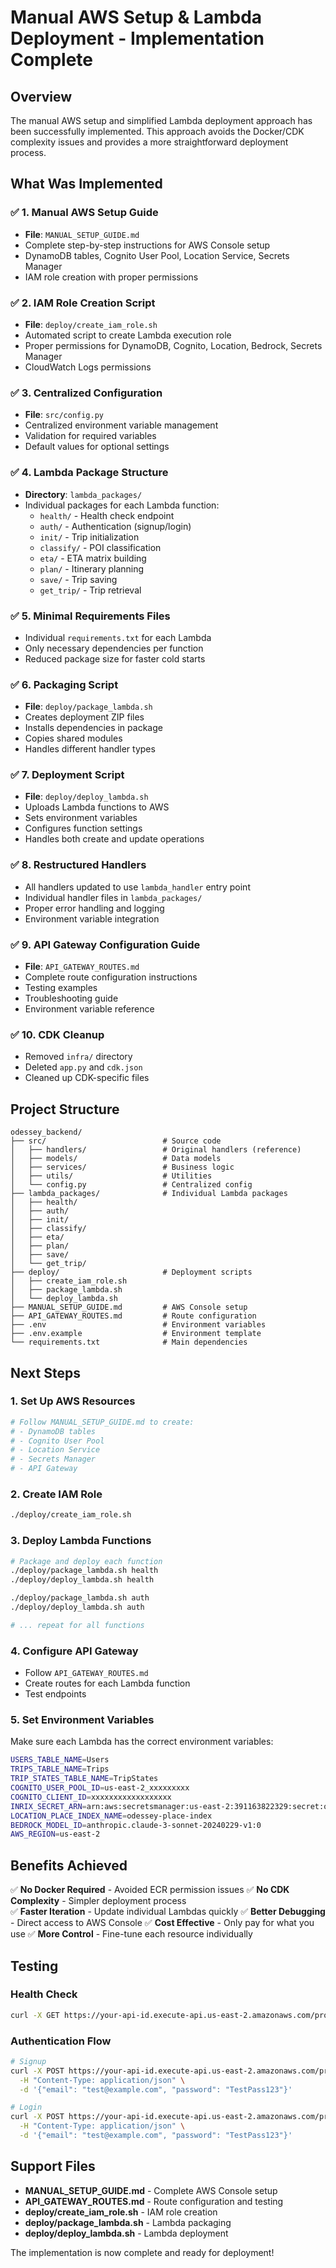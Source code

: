 # Manual AWS Setup & Lambda Deployment - Implementation Complete

## Overview

The manual AWS setup and simplified Lambda deployment approach has been successfully implemented. This approach avoids the Docker/CDK complexity issues and provides a more straightforward deployment process.

## What Was Implemented

### ✅ 1. Manual AWS Setup Guide
- **File**: `MANUAL_SETUP_GUIDE.md`
- Complete step-by-step instructions for AWS Console setup
- DynamoDB tables, Cognito User Pool, Location Service, Secrets Manager
- IAM role creation with proper permissions

### ✅ 2. IAM Role Creation Script
- **File**: `deploy/create_iam_role.sh`
- Automated script to create Lambda execution role
- Proper permissions for DynamoDB, Cognito, Location, Bedrock, Secrets Manager
- CloudWatch Logs permissions

### ✅ 3. Centralized Configuration
- **File**: `src/config.py`
- Centralized environment variable management
- Validation for required variables
- Default values for optional settings

### ✅ 4. Lambda Package Structure
- **Directory**: `lambda_packages/`
- Individual packages for each Lambda function:
  - `health/` - Health check endpoint
  - `auth/` - Authentication (signup/login)
  - `init/` - Trip initialization
  - `classify/` - POI classification
  - `eta/` - ETA matrix building
  - `plan/` - Itinerary planning
  - `save/` - Trip saving
  - `get_trip/` - Trip retrieval

### ✅ 5. Minimal Requirements Files
- Individual `requirements.txt` for each Lambda
- Only necessary dependencies per function
- Reduced package size for faster cold starts

### ✅ 6. Packaging Script
- **File**: `deploy/package_lambda.sh`
- Creates deployment ZIP files
- Installs dependencies in package
- Copies shared modules
- Handles different handler types

### ✅ 7. Deployment Script
- **File**: `deploy/deploy_lambda.sh`
- Uploads Lambda functions to AWS
- Sets environment variables
- Configures function settings
- Handles both create and update operations

### ✅ 8. Restructured Handlers
- All handlers updated to use `lambda_handler` entry point
- Individual handler files in `lambda_packages/`
- Proper error handling and logging
- Environment variable integration

### ✅ 9. API Gateway Configuration Guide
- **File**: `API_GATEWAY_ROUTES.md`
- Complete route configuration instructions
- Testing examples
- Troubleshooting guide
- Environment variable reference

### ✅ 10. CDK Cleanup
- Removed `infra/` directory
- Deleted `app.py` and `cdk.json`
- Cleaned up CDK-specific files

## Project Structure

```
odessey_backend/
├── src/                          # Source code
│   ├── handlers/                 # Original handlers (reference)
│   ├── models/                   # Data models
│   ├── services/                 # Business logic
│   ├── utils/                    # Utilities
│   └── config.py                 # Centralized config
├── lambda_packages/              # Individual Lambda packages
│   ├── health/
│   ├── auth/
│   ├── init/
│   ├── classify/
│   ├── eta/
│   ├── plan/
│   ├── save/
│   └── get_trip/
├── deploy/                       # Deployment scripts
│   ├── create_iam_role.sh
│   ├── package_lambda.sh
│   └── deploy_lambda.sh
├── MANUAL_SETUP_GUIDE.md         # AWS Console setup
├── API_GATEWAY_ROUTES.md         # Route configuration
├── .env                          # Environment variables
├── .env.example                  # Environment template
└── requirements.txt              # Main dependencies
```

## Next Steps

### 1. Set Up AWS Resources
```bash
# Follow MANUAL_SETUP_GUIDE.md to create:
# - DynamoDB tables
# - Cognito User Pool
# - Location Service
# - Secrets Manager
# - API Gateway
```

### 2. Create IAM Role
```bash
./deploy/create_iam_role.sh
```

### 3. Deploy Lambda Functions
```bash
# Package and deploy each function
./deploy/package_lambda.sh health
./deploy/deploy_lambda.sh health

./deploy/package_lambda.sh auth
./deploy/deploy_lambda.sh auth

# ... repeat for all functions
```

### 4. Configure API Gateway
- Follow `API_GATEWAY_ROUTES.md`
- Create routes for each Lambda function
- Test endpoints

### 5. Set Environment Variables
Make sure each Lambda has the correct environment variables:
```bash
USERS_TABLE_NAME=Users
TRIPS_TABLE_NAME=Trips
TRIP_STATES_TABLE_NAME=TripStates
COGNITO_USER_POOL_ID=us-east-2_xxxxxxxxx
COGNITO_CLIENT_ID=xxxxxxxxxxxxxxxxxx
INRIX_SECRET_ARN=arn:aws:secretsmanager:us-east-2:391163822329:secret:odessey-inrix-api-key-xxxxx
LOCATION_PLACE_INDEX_NAME=odessey-place-index
BEDROCK_MODEL_ID=anthropic.claude-3-sonnet-20240229-v1:0
AWS_REGION=us-east-2
```

## Benefits Achieved

✅ **No Docker Required** - Avoided ECR permission issues
✅ **No CDK Complexity** - Simpler deployment process  
✅ **Faster Iteration** - Update individual Lambdas quickly
✅ **Better Debugging** - Direct access to AWS Console
✅ **Cost Effective** - Only pay for what you use
✅ **More Control** - Fine-tune each resource individually

## Testing

### Health Check
```bash
curl -X GET https://your-api-id.execute-api.us-east-2.amazonaws.com/prod/health
```

### Authentication Flow
```bash
# Signup
curl -X POST https://your-api-id.execute-api.us-east-2.amazonaws.com/prod/auth/signup \
  -H "Content-Type: application/json" \
  -d '{"email": "test@example.com", "password": "TestPass123"}'

# Login
curl -X POST https://your-api-id.execute-api.us-east-2.amazonaws.com/prod/auth/login \
  -H "Content-Type: application/json" \
  -d '{"email": "test@example.com", "password": "TestPass123"}'
```

## Support Files

- **MANUAL_SETUP_GUIDE.md** - Complete AWS Console setup
- **API_GATEWAY_ROUTES.md** - Route configuration and testing
- **deploy/create_iam_role.sh** - IAM role creation
- **deploy/package_lambda.sh** - Lambda packaging
- **deploy/deploy_lambda.sh** - Lambda deployment

The implementation is now complete and ready for deployment!
